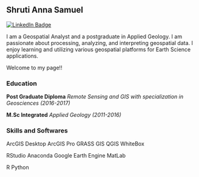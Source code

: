 ## Shruti Anna Samuel

[![LinkedIn Badge](https://img.shields.io/badge/LinkedIn-0077B5?style=for-the-badge&logo=linkedin&logoColor=white)](https://www.linkedin.com/in/shruti-samuel-9010ba8b)





I am a Geospatial Analyst and a postgraduate in Applied Geology. I am passionate about processing, analyzing, and interpreting geospatial data. I enjoy learning and utilizing various geospatial platforms for Earth Science applications. 

Welcome to my page!!

### Education


**Post Graduate Diploma** _Remote Sensing and GIS with specialization in Geosciences_ _(2016-2017)_

**M.Sc Integrated** _Applied Geology_ _(2011-2016)_ 

### Skills and Softwares
ArcGIS Desktop
ArcGIS Pro
GRASS GIS
QGIS
WhiteBox

RStudio
Anaconda
Google Earth Engine
MatLab


R
Python



